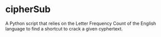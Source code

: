 # cipherSub
A Python script that relies on the Letter Frequency Count of the English language to find a shortcut to crack a given cyphertext.
